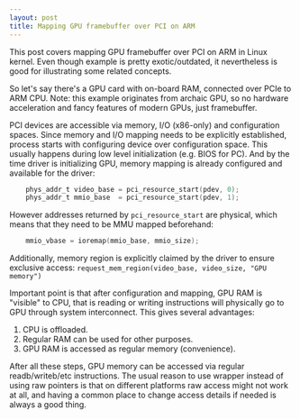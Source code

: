 ```yaml
---
layout: post
title: Mapping GPU framebuffer over PCI on ARM
---
```


This post covers mapping GPU framebuffer over PCI on ARM in Linux kernel.
Even though example is pretty exotic/outdated, it nevertheless is good for
illustrating some related concepts.

So let's say there's a GPU card with on-board RAM, connected over PCIe to ARM CPU.
Note: this example originates from archaic GPU, so no hardware acceleration
and fancy features of modern GPUs, just framebuffer.

PCI devices are accessible via memory, I/O (x86-only) and configuration spaces.
Since memory and I/O mapping needs to be explicitly established, process starts
with configuring device over configuration space. This usually happens during
low level initialization (e.g. BIOS for PC).
And by the time driver is initializing GPU, memory mapping is already configured
and available for the driver:
```C
	phys_addr_t video_base = pci_resource_start(pdev, 0);
	phys_addr_t mmio_base  = pci_resource_start(pdev, 1);
```
However addresses returned by `pci_resource_start` are physical, which means
that they need to be MMU mapped beforehand:
```C
	mmio_vbase = ioremap(mmio_base, mmio_size);
```

Additionally, memory region is explicitly claimed by the driver to ensure
exclusive access:
`request_mem_region(video_base, video_size, "GPU memory")`

Important point is that after configuration and mapping, GPU RAM is "visible"
to CPU, that is reading or writing instructions will physically go to GPU
through system interconnect. This gives several advantages:
1. CPU is offloaded.
2. Regular RAM can be used for other purposes.
3. GPU RAM is accessed as regular memory (convenience).

After all these steps, GPU memory can be accessed via regular readb/writeb/etc
instructions. The usual reason to use wrapper instead of using raw pointers
is that on different platforms raw access might not work at all, and having 
a common place to change access details if needed is always a good thing.

